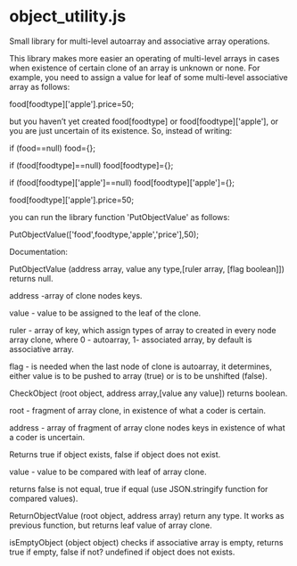 # object_utility.js
Small library for multi-level autoarray and associative array operations.

This library makes more easier an operating of multi-level arrays in cases when existence of certain clone of an array is unknown or none.
For example, you need to assign a value for leaf of some multi-level associative array as follows: 

food[foodtype]['apple'].price=50;

but you haven’t yet created food[foodtype] or food[foodtype]['apple'], or you are just uncertain of its existence.
So, instead of writing:

if (food==null) food={};

if (food[foodtype]==null) food[foodtype]={};

if (food[foodtype]['apple']==null) food[foodtype]['apple']={};

food[foodtype]['apple'].price=50;

you can run the library function 'PutObjectValue' as follows: 

PutObjectValue(['food',foodtype,'apple','price'],50);

Documentation:

PutObjectValue (address array, value any type,[ruler array, [flag boolean]]) returns null. 

address -array of clone nodes keys.

value - value to be assigned to the leaf of the clone.

ruler - array of key, which assign types of array to created in every node array clone, where 0 - autoarray, 1- associated array, by default is associative array.

flag - is needed when the last node of clone is autoarray, it determines, either value is to be pushed to array (true) or is to be unshifted (false).

CheckObject (root object, address array,[value any value]) returns boolean.

  root - fragment of array clone, in existence of what a coder is certain.
  
  address  - array of fragment of array clone nodes keys in existence of what a coder is uncertain.
  
  Returns  true if object exists, false if object does not exist.
   
  
  value - value to be compared with leaf of array clone.
  
  returns false is not equal, true if equal (use JSON.stringify function for compared values).

ReturnObjectValue (root object, address array) return any type. It works as previous function, but returns leaf value of array clone.
 
isEmptyObject (object object) checks if associative array is empty, returns true if empty, false if not? undefined if object does not exists.
